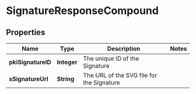 

# SignatureResponseCompound

## Properties

Name | Type | Description | Notes
------------ | ------------- | ------------- | -------------
**pkiSignatureID** | **Integer** | The unique ID of the Signature | 
**sSignatureUrl** | **String** | The URL of the SVG file for the Signature | 




